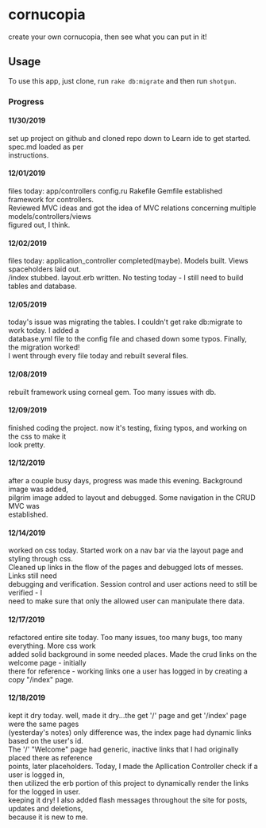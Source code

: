 # cornucopia
create your own cornucopia, then see what you can put in it!

## Usage
To use this app, just clone, run `rake db:migrate` and then run `shotgun`.

### Progress
#### 11/30/2019
  set up project on github and cloned repo down to Learn ide to get started.  spec.md loaded as per  
  instructions.
#### 12/01/2019
  files today: app/controllers  config.ru  Rakefile   Gemfile established framework for controllers.  
  Reviewed MVC ideas and got the idea of MVC relations concerning  multiple models/controllers/views  
  figured out, I think.
#### 12/02/2019
  files today: application_controller completed(maybe). Models built. Views spaceholders laid out.  
  /index stubbed. layout.erb written. No testing today - I still need to build tables and database.
#### 12/05/2019  
  today's issue was migrating the tables.  I couldn't get rake db:migrate to work today.  I added a  
  database.yml file to the config file and chased down some typos. Finally, the migration worked!  
  I went through every file today and rebuilt several files.
#### 12/08/2019
  rebuilt framework using corneal gem.  Too many issues with db.
#### 12/09/2019
  finished coding the project.  now it's testing, fixing typos, and working on the css to make it  
  look pretty.
#### 12/12/2019
  after a couple busy days, progress was made this evening.  Background image was added,  
  pilgrim image added to layout and debugged.  Some navigation in the CRUD MVC was  
  established.
#### 12/14/2019
  worked on css today.  Started work on a nav bar via the layout page and styling through css.  
  Cleaned up links in the flow of the pages and debugged lots of messes. Links still need  
  debugging and verification. Session control and user actions need to still be verified - I  
  need to make sure that only the allowed user can manipulate there data.
#### 12/17/2019
  refactored entire site today.  Too many issues, too many bugs, too many everything.  More css work  
  added solid background in some needed places.  Made the crud links on the welcome page - initially  
  there for reference - working links one a user has logged in by creating a copy "/index" page.
#### 12/18/2019
  kept it dry today. well, made it dry...the get '/' page and get '/index' page were the same pages  
  (yesterday's   notes) only difference was, the index page had dynamic links based on the user's id.  
  The '/' "Welcome" page had generic, inactive links that I had originally placed there as reference  
  points, later placeholders.  Today, I made the Apllication Controller check if a user is logged in,  
  then utilized the erb portion of this project to dynamically render the links for the logged in user.  
  keeping it dry! I also added flash messages throughout the site for posts, updates and deletions,  
  because it is new to me.
